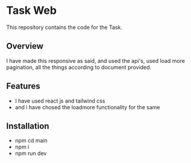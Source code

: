 # Task Web

This repository contains the code for the Task.

## Overview

I have made this responsive as said, and used the api's, used load more pagination, all the things according to document provided.

## Features

- I have used react js and tailwind css
- and i have chosed the loadmore functionality for the same

## Installation

- npm cd main
- npm i
- npm run dev 

   
